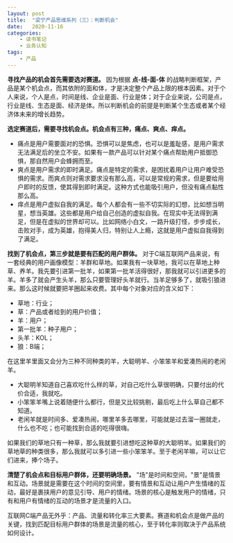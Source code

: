```yaml
---
layout: post
title:  "梁宁产品思维系列（三）：判断机会"
date:   2020-11-16
categories:
    - 读书笔记
    - 业务认知
tags:
    - 产品
---
```


__寻找产品的机会首先需要选对赛道。__ 因为根据 __点-线-面-体__ 的战略判断框架，产品是某个机会点，而其依附的面和体，才是决定整个产品上限的根本因素。对于个人来说，个人是点，时间是线、企业是面、行业是体；对于企业来说，公司是点，行业是线、生态是面、经济是体。所以判断机会的前提是判断某个生态或者某个经济体未来的增长趋势。  

__选定赛道后，需要寻找机会点。机会点有三种，痛点、爽点、痒点。__  
- 痛点是用户需要面对的恐惧。恐惧可以是焦虑，也可以是羞耻感，是用户需求无法满足后的坐立不安。如果有一款产品可以针对某个痛点帮助用户抵御恐惧，那自然用户会蜂拥而至。  
- 爽点是用户需求的即时满足。痛点是特定的需求，是困扰着用户让用户难受恐惧的需求。而爽点则对需求要求没有那么高，可以是常规的需求，但是要给用户即时的反馈，使其得到即时满足。这种方式也能吸引用户，但没有痛点黏性那么高。  
- 痒点是用户虚拟自我的满足。每个人都会有一些不切实际的幻想，比如想当明星，想当英雄。这些都是用户给自己创造的虚拟自我。在现实中无法得到满足，但是在虚拟的世界却可以。比如网络小白文，一路升级打怪，步步成长，击败对手，成为英雄，抱得美人归，特别让人上瘾，这就是用户虚拟自我得到了满足。  

__找到了机会点，第三步就是要有匹配的用户群体。__ 对于C端互联网产品来说，有一套经典的用户画像模型：羊群和草地。如果我有一块草地，我可以在草地上种草、养羊。我先要引进第一批羊，如果第一批羊活得很好，那我就可以引进更多的羊。羊多了就会产生头羊，那么只要管理好头羊就行。当羊足够多了，就吸引狼进来。那么这时候就要把羊圈起来收费。其中每个对象对应的含义如下：    
- 草地：行业；  
- 草：产品或者给到的用户价值；  
- 羊：用户；  
- 第一批羊：种子用户；  
- 头羊：KOL；  
- 狼：B端；  

在这里羊里面又会分为三种不同种类的羊，大聪明羊、小笨笨羊和爱凑热闹的老闲羊。  
- 大聪明羊知道自己喜欢吃什么样的草，对自己吃什么草很明确，只要付出的代价合适，我就吃。  
- 小笨笨羊嘴上说着随便什么都行，但是又比较挑剔，最后吃上什么草自己都不知道。  
- 老闲羊就是时间多、爱凑热闹，哪里羊多去哪里，可能就是过去溜一圈就走，什么也不吃；也可能找到合适的吃得很嗨。  

如果我们的草地只有一种草，那么我就要引进想吃这种草的大聪明羊。如果我们的草地草的种类很多，那么我就可以多引进一些小笨笨羊。至于老闲羊嘛，可以让它们进来，捧个场子。  

__清楚了机会点和目标用户群体，还要明确场景。__ "场"是时间和空间，"景"是情景和互动。场景就是需要在这个时间的空间里，要有情景和互动让用户产生情绪的互动，最好是裹挟用户的意见引导、用户的情绪。场景的核心是触发用户的情绪，只有和用户有情绪的互动的场景才是流量的入口。  

互联网C端产品无外乎：产品、流量和转化率三大要素。赛道和机会点是做产品的关键，找到匹配目标用户群体的场景是流量的核心，至于转化率则取决于产品系统如何设计。

